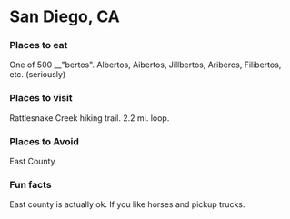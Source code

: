 # San Diego, CA

### Places to eat
One of 500 __"bertos".  Albertos, Aibertos, Jillbertos, Ariberos, Filibertos, etc. (seriously)

### Places to visit
Rattlesnake Creek hiking trail. 2.2 mi. loop.

### Places to Avoid
East County

### Fun facts
East county is actually ok. If you like horses and pickup trucks.
